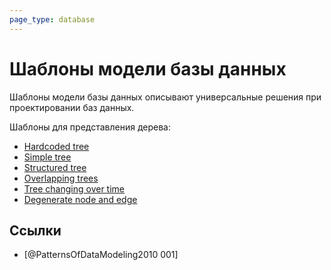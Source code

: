 ```yaml
---
page_type: database
---
```


# Шаблоны модели базы данных

Шаблоны модели базы данных описывают универсальные решения при проектировании баз данных.

Шаблоны для представления дерева:

* [Hardcoded tree]([[20230404223005]])
* [Simple tree]([[20230404223158]])
* [Structured tree]([[20230404223156]])
* [Overlapping trees]([[20230404223153]])
* [Tree changing over time]([[20230404223150]])
* [Degenerate node and edge]([[20230404223354]])

## Ссылки

* [@PatternsOfDataModeling2010 001]